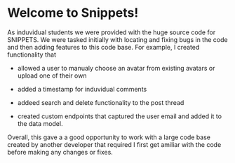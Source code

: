 
# Welcome to Snippets!

As induvidual students we were provided with the huge source code for SNIPPETS. We were tasked initially with locating and fixing bugs in the code and then adding features to this code base. For example, I created functionality that

 - allowed a user to manualy choose an avatar from existing avatars or upload one of their own 

 - added a timestamp for induvidual comments

 - addeed search and delete functionality to the post thread

 - created custom endpoints that captured the user email and added it to the data model. 

 Overall, this gave a a good opportunity to work with a large code base created by another developer that required I first get amiliar with the code before making any changes or fixes. 



